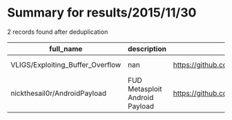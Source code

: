 
# Summary for results/2015/11/30
    
2 records found after deduplication

| full_name | description | html_url | matched_list | matched_count | pushed_at | size | stargazers_count | language | forks_count |
|----------------------------------|--------------------------------|-----------------------------------------------------|---------------------------------------------|-----------------|---------------------------|--------|--------------------|------------|---------------|
| VLIGS/Exploiting_Buffer_Overflow | nan | https://github.com/VLIGS/Exploiting_Buffer_Overflow | ['exploit'] | 1 | 2015-11-30 10:08:12+00:00 | 0 | 0 | C | 0 |
| nickthesail0r/AndroidPayload | FUD Metasploit Android Payload | https://github.com/nickthesail0r/AndroidPayload | ['metasploit module OR metasploit payload'] | 1 | 2015-11-30 11:54:57+00:00 | 15 | 10 | Java | 8 |

